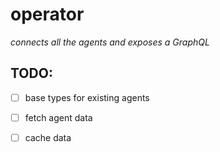 # operator

_connects all the agents and exposes a GraphQL_

## TODO:
* [ ] base types for existing agents
* [ ] fetch agent data
* [ ] cache data
 